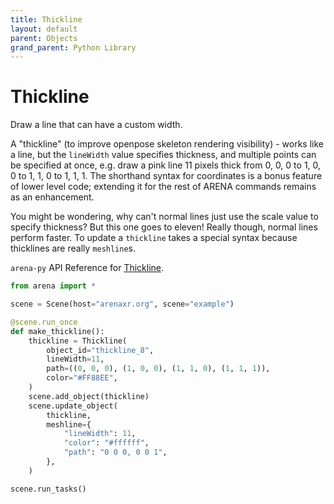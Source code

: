 ```yaml
---
title: Thickline
layout: default
parent: Objects
grand_parent: Python Library
---
```


# Thickline

Draw a line that can have a custom width.

A "thickline" (to improve openpose skeleton rendering visibility) - works like a line, but the `lineWidth` value specifies thickness, and multiple points can be specified at once, e.g. draw a pink line 11 pixels thick from 0, 0, 0 to 1, 0, 0 to 1, 1, 0 to 1, 1, 1. The shorthand syntax for coordinates is a bonus feature of lower level code; extending it for the rest of ARENA commands remains as an enhancement.

You might be wondering, why can't normal lines just use the scale value to specify thickness? But this one goes to eleven! Really though, normal lines perform faster. To update a `thickline` takes a special syntax because thicklines are really `meshline`s.

`arena-py` API Reference for [Thickline](/content/python-api/objects/thickline).

```python
from arena import *

scene = Scene(host="arenaxr.org", scene="example")

@scene.run_once
def make_thickline():
    thickline = Thickline(
        object_id="thickline_8",
        lineWidth=11,
        path=((0, 0, 0), (1, 0, 0), (1, 1, 0), (1, 1, 1)),
        color="#FF88EE",
    )
    scene.add_object(thickline)
    scene.update_object(
        thickline,
        meshline={
            "lineWidth": 11,
            "color": "#ffffff",
            "path": "0 0 0, 0 0 1",
        },
    )

scene.run_tasks()
```
